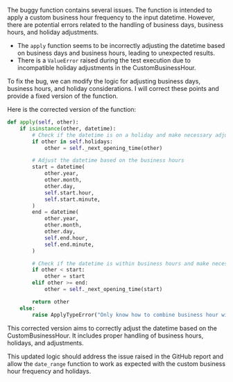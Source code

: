 The buggy function contains several issues. The function is intended to apply a custom business hour frequency to the input datetime. However, there are potential errors related to the handling of business days, business hours, and holiday adjustments.

- The `apply` function seems to be incorrectly adjusting the datetime based on business days and business hours, leading to unexpected results.
- There is a `ValueError` raised during the test execution due to incompatible holiday adjustments in the CustomBusinessHour.

To fix the bug, we can modify the logic for adjusting business days, business hours, and holiday considerations. I will correct these points and provide a fixed version of the function.

Here is the corrected version of the function:

```python
def apply(self, other):
    if isinstance(other, datetime):
        # Check if the datetime is on a holiday and make necessary adjustments
        if other in self.holidays:
            other = self._next_opening_time(other)

        # Adjust the datetime based on the business hours
        start = datetime(
            other.year,
            other.month,
            other.day,
            self.start.hour,
            self.start.minute,
        )
        end = datetime(
            other.year,
            other.month,
            other.day,
            self.end.hour,
            self.end.minute,
        )

        # Check if the datetime is within business hours and make necessary adjustments
        if other < start:
            other = start
        elif other >= end:
            other = self._next_opening_time(start)

        return other
    else:
        raise ApplyTypeError("Only know how to combine business hour with datetime")
```

This corrected version aims to correctly adjust the datetime based on the CustomBusinessHour. It includes proper handling of business hours, holidays, and adjustments.

This updated logic should address the issue raised in the GitHub report and allow the `date_range` function to work as expected with the custom business hour frequency and holidays.